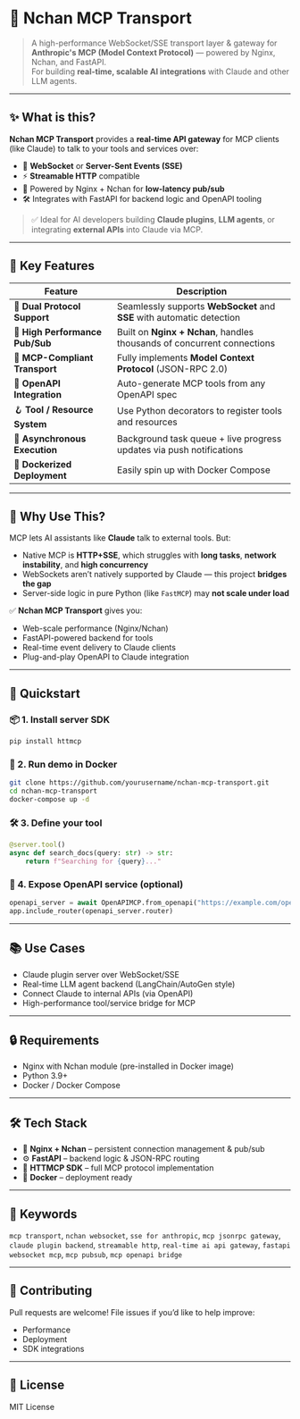 # 🚀 Nchan MCP Transport

> A high-performance WebSocket/SSE transport layer & gateway for **Anthropic's MCP (Model Context Protocol)** — powered by Nginx, Nchan, and FastAPI.  
> For building **real-time, scalable AI integrations** with Claude and other LLM agents.

---

## ✨ What is this?

**Nchan MCP Transport** provides a **real-time API gateway** for MCP clients (like Claude) to talk to your tools and services over:

- 🧵 **WebSocket** or **Server-Sent Events (SSE)**  
- ⚡️ **Streamable HTTP** compatible  
- 🧠 Powered by Nginx + Nchan for **low-latency pub/sub**
- 🛠 Integrates with FastAPI for backend logic and OpenAPI tooling

> ✅ Ideal for AI developers building **Claude plugins**, **LLM agents**, or integrating **external APIs** into Claude via MCP.

---

## 🧩 Key Features

| Feature                          | Description                                                                 |
|----------------------------------|-----------------------------------------------------------------------------|
| 🔄 **Dual Protocol Support**     | Seamlessly supports **WebSocket** and **SSE** with automatic detection     |
| 🚀 **High Performance Pub/Sub** | Built on **Nginx + Nchan**, handles thousands of concurrent connections    |
| 🔌 **MCP-Compliant Transport**   | Fully implements **Model Context Protocol** (JSON-RPC 2.0)                 |
| 🧰 **OpenAPI Integration**       | Auto-generate MCP tools from any OpenAPI spec                              |
| 🪝 **Tool / Resource System**    | Use Python decorators to register tools and resources                      |
| 📡 **Asynchronous Execution**    | Background task queue + live progress updates via push notifications       |
| 🧱 **Dockerized Deployment**     | Easily spin up with Docker Compose                                         |

---

## 🧠 Why Use This?

MCP lets AI assistants like **Claude** talk to external tools. But:
- Native MCP is **HTTP+SSE**, which struggles with **long tasks**, **network instability**, and **high concurrency**
- WebSockets aren’t natively supported by Claude — this project **bridges the gap**
- Server-side logic in pure Python (like `FastMCP`) may **not scale under load**

✅ **Nchan MCP Transport** gives you:
- Web-scale performance (Nginx/Nchan)
- FastAPI-powered backend for tools
- Real-time event delivery to Claude clients
- Plug-and-play OpenAPI to Claude integration

---

## 🚀 Quickstart

### 📦 1. Install server SDK

```bash
pip install httmcp
```

### 🧪 2. Run demo in Docker

```bash
git clone https://github.com/yourusername/nchan-mcp-transport.git
cd nchan-mcp-transport
docker-compose up -d
```

### 🛠 3. Define your tool

```python
@server.tool()
async def search_docs(query: str) -> str:
    return f"Searching for {query}..."
```

### 🧬 4. Expose OpenAPI service (optional)

```python
openapi_server = await OpenAPIMCP.from_openapi("https://example.com/openapi.json", publish_server="http://nchan:80")
app.include_router(openapi_server.router)
```

---

## 📚 Use Cases

- Claude plugin server over WebSocket/SSE
- Real-time LLM agent backend (LangChain/AutoGen style)
- Connect Claude to internal APIs (via OpenAPI)
- High-performance tool/service bridge for MCP

---

## 🔒 Requirements

- Nginx with Nchan module (pre-installed in Docker image)
- Python 3.9+
- Docker / Docker Compose

---

## 🛠 Tech Stack

- 🧩 **Nginx + Nchan** – persistent connection management & pub/sub
- ⚙️ **FastAPI** – backend logic & JSON-RPC routing
- 🐍 **HTTMCP SDK** – full MCP protocol implementation
- 🐳 **Docker** – deployment ready

---

## 📎 Keywords

`mcp transport`, `nchan websocket`, `sse for anthropic`, `mcp jsonrpc gateway`, `claude plugin backend`, `streamable http`, `real-time ai api gateway`, `fastapi websocket mcp`, `mcp pubsub`, `mcp openapi bridge`

---

## 🤝 Contributing

Pull requests are welcome! File issues if you’d like to help improve:
- Performance
- Deployment
- SDK integrations

---

## 📄 License

MIT License